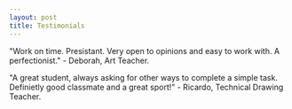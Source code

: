 ```yaml
---
layout: post
title: Testimonials
---
```

"Work on time. Presistant. Very open to opinions and easy to work with. A perfectionist." - Deborah, Art Teacher.

"A great student, always asking for other ways to complete a simple task. Definietly good classmate and a great sport!" - Ricardo, Technical Drawing Teacher.
